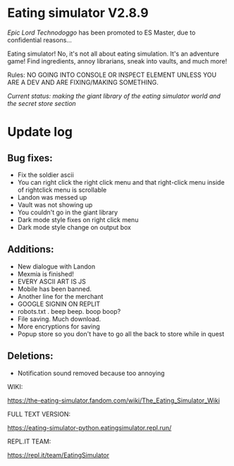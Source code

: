 # Eating simulator V2.8.9
_Epic Lord Technodoggo_ has been promoted to ES Master, due to confidential reasons...

Eating simulator! No, it's not all about eating simulation. It's an adventure game! Find ingredients, annoy librarians, sneak into vaults, and much more!

Rules: NO GOING INTO CONSOLE OR INSPECT ELEMENT UNLESS YOU ARE A DEV AND ARE FIXING/MAKING SOMETHING.

_Current status: making the giant library of the eating simulator world and the secret store section_

# Update log
## Bug fixes:
* Fix the soldier ascii
* You can right click the right click menu and that right-click menu inside of rightclick menu is scrollable
* Landon was messed up
* Vault was not showing up
* You couldn't go in the giant library
* Dark mode style fixes on right click menu
* Dark mode style change on output box

## Additions:
* New dialogue with Landon
* Mexmia is finished!
* EVERY ASCII ART IS JS
* Mobile has been banned.
* Another line for the merchant
* GOOGLE SIGNIN ON REPLIT
* robots.txt . beep beep. boop boop?
* File saving. Much download.
* More encryptions for saving
* Popup store so you don't have to go all the back to store while in quest

## Deletions:
* Notification sound removed because too annoying


WIKI:

https://the-eating-simulator.fandom.com/wiki/The_Eating_Simulator_Wiki

FULL TEXT VERSION:

https://eating-simulator-python.eatingsimulator.repl.run/

REPL.IT TEAM:

https://repl.it/team/EatingSimulator


